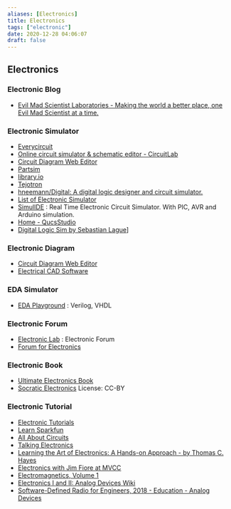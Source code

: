 ```yaml
---
aliases: [Electronics]
title: Electronics
tags: ["electronic"]
date: 2020-12-28 04:06:07
draft: false
---
```


## Electronics

### Electronic Blog

* [Evil Mad Scientist Laboratories - Making the world a better place, one Evil Mad Scientist at a time.](https://www.evilmadscientist.com/)

### Electronic Simulator

* [Everycircuit](https://everycircuit.com/app/)
* [Online circuit simulator & schematic editor - CircuitLab](https://www.circuitlab.com/)
* [Circuit Diagram Web Editor](https://www.circuit-diagram.org/editor/)
* [Partsim](https://www.partsim.com/)
* [library.io](https://library.io/)
* [Tejotron](https://www.tejotron.com/)
* [hneemann/Digital: A digital logic designer and circuit simulator.](https://github.com/hneemann/Digital)
* [List of Electronic Simulator](https://www.electronics-lab.com/downloads/)
* [SimulIDE](https://www.simulide.com/2020/09/simulide0413-released.html) : Real Time Electronic Circuit Simulator. With PIC, AVR and Arduino simulation.
* [Home - QucsStudio](https://qucsstudio.de/)
* [Digital Logic Sim by Sebastian Lague](https://sebastian.itch.io/digital-logic-sim)]

### Electronic Diagram

* [Circuit Diagram Web Editor](https://www.circuit-diagram.org/editor/)
* [Electrical CAD Software](https://www.proficad.com/)

### EDA Simulator

* [EDA Playground](https://www.edaplayground.com/) : Verilog, VHDL

### Electronic Forum

* [Electronic Lab](https://www.electronics-lab.com/) : Electronic Forum
* [Forum for Electronics](https://www.edaboard.com/)

### Electronic Book

* [Ultimate Electronics Book](https://ultimateelectronicsbook.com/)
* [Socratic Electronics](https://www.ibiblio.org/kuphaldt/socratic/index.html) License: CC-BY

### Electronic Tutorial

* [Electronic Tutorials](https://www.electronics-tutorials.ws/)
* [Learn Sparkfun](https://learn.sparkfun.com/)
* [All About Circuits](https://www.allaboutcircuits.com)
* [Talking Electronics](https://www.talkingelectronics.com/)
* [Learning the Art of Electronics: A Hands-on Approach - by Thomas C. Hayes](https://learningtheartofelectronics.com/)
* [Electronics with Jim Fiore at MVCC](https://www2.mvcc.edu//users/faculty/jfiore/index.cfm)
* [Electromagnetics, Volume 1](https://vtechworks.lib.vt.edu/handle/10919/84164)
* [Electronics I and II: Analog Devices Wiki](https://wiki.analog.com/university/courses/electronics/text/electronics-toc)
* [Software-Defined Radio for Engineers, 2018 - Education - Analog Devices](https://www.analog.com/en/education/education-library/software-defined-radio-for-engineers.html#)
